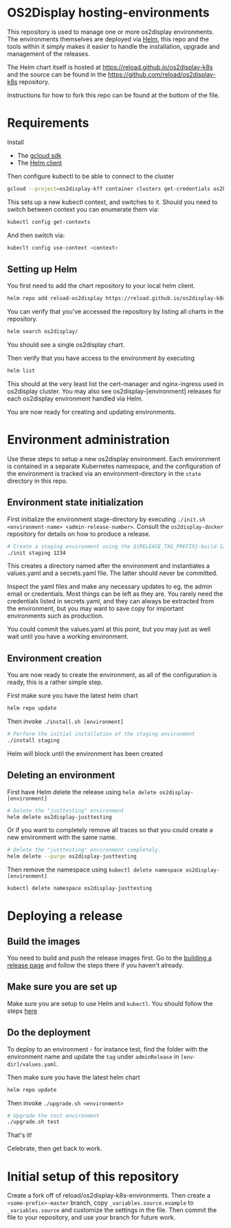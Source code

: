 # OS2Display hosting-environments
This repository is used to manage one or more os2display environments.
The environments themselves are deployed via [Helm](https://helm.sh/), this repo and the tools within it simply makes it easier to handle the installation, upgrade and management of the releases.

The Helm chart itself is hosted at https://reload.github.io/os2display-k8s and the source can be found in the https://github.com/reload/os2display-k8s repository.

Instructions for how to fork this repo can be found at the bottom of the file.

# Requirements
Install
* The [gcloud sdk](https://cloud.google.com/sdk/install)
* The [Helm client](https://docs.helm.sh/using_helm/#installing-helm)

Then configure kubectl to be able to connect to the cluster
```bash
gcloud --project=os2display-kff container clusters get-credentials os2kff-cluster-1
```

This sets up a new kubectl context, and switches to it. Should you need to switch between context you can enumerate them via:

```bash
kubectl config get-contexts
```

And then switch via:
```bash
kubeclt config use-context <context>
```

## Setting up Helm
You first need to add the chart repository to your local helm client.

```bash
helm repo add reload-os2display https://reload.github.io/os2display-k8s
```

You can verify that you've accessed the repository by listing all charts in the repository.

```bash
helm search os2display/
```

You should see a single os2display chart.

Then verify that you have access to the environment by executing

```bash
helm list
```

This should at the very least list the cert-manager and nginx-ingress used in os2display cluster. You may also see os2display-[environment] releases for each os2display environment handled via Helm.

You are now ready for creating and updating environments.

# Environment administration
Use these steps to setup a new os2display environment. Each environment is contained in a separate Kubernetes namespace, and the configuration of the environment is tracked via an environment-directory in the `state` directory in this repo.

## Environment state initialization
First initialize the environment stage-directory by executing `./init.sh <environment-name> <admin-release-number>`. Consult the `os2display-docker` repository for details on how to produce a release.
```bash
# Create a staging environment using the ${RELEASE_TAG_PREFIX}-build-1234 release
./init staging 1234
```

This creates a directory named after the environment and instantiates a values.yaml and a secrets.yaml file. The latter should never be committed. 

Inspect the yaml files and make any necessary updates to eg. the admin email or credentials. Most things can be left as they are. You rarely need the credentials listed in secrets.yaml, and they can always be extracted from the environment, but you may want to save copy for important environments such as production.

You could commit the values.yaml at this point, but you may just as well wait until you have a working environment.

## Environment creation
You are now ready to create the environment, as all of the configuration is ready, this is a rather simple step. 

First make sure you have the latest helm chart
```bash
helm repo update
```

Then invoke `./install.sh [environment]`

```bash
# Perform the initial installation of the staging environment
./install staging
```

Helm will block until the environment has been created


## Deleting an environment
First have Helm delete the release using `helm delete os2display-[environment]`
```bash
# Delete the "justtesting" environment
helm delete os2display-justtesting
```

Or if you want to completely remove all traces so that you could create a new environment with the same name.
```bash
# Delete the "justtesting" environment completely.
helm delete --purge os2display-justtesting
```

Then remove the namespace using `kubectl delete namespace os2display-[environment]`
```bash
kubectl delete namespace os2display-justtesting
```

# Deploying a release

## Build the images
You need to build and push the release images first. Go to the [building a release page](https://github.com/kkos2/os2display-docker/blob/kk-master/documentation/building-a-release.md) and follow the steps there if you haven't already.

## Make sure you are set up
Make sure you are setup to use Helm and `kubectl`. You should follow the steps [here](https://github.com/kkos2/os2display-hosting-environments/blob/master/README.md)

## Do the deployment
To deploy to an environment - for instance test, find the folder with the environment name and update the `tag` under `adminRelease` in `[env-dir]/values.yaml`.

Then make sure you have the latest helm chart
```bash
helm repo update
```

Then invoke `./upgrade.sh <environment>`
```bash
# Upgrade the test environment
./upgrade.sh test
```
That's it!

Celebrate, then get back to work. 

# Initial setup of this repository
Create a fork off of reload/os2display-k8s-environments. Then create a `<some-prefix>-master` branch, copy `_variables.source.example` to `_variables.source` and customize the settings in the file. Then commit the file to your repository, and use your branch for future work.

